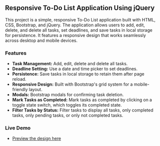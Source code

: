 ## Responsive To-Do List Application Using jQuery

This project is a simple, responsive To-Do List application built with HTML, CSS, Bootstrap, and jQuery. The application allows users to add, edit, delete, and delete all tasks, set deadlines, and save tasks in local storage for persistence. It features a responsive design that works seamlessly across desktop and mobile devices.

### Features
- **Task Management:** Add, edit, delete and delete all tasks.
- **Deadline Setting:** Use a date and time picker to set deadlines.
- **Persistence:** Save tasks in local storage to retain them after page reload.
- **Responsive Design:** Built with Bootstrap's grid system for a mobile-friendly layout.
- **Modals:** Bootstrap modals for confirming task deletion.
- **Mark Tasks as Completed:** Mark tasks as completed by clicking on a toggle state switch, which toggles its completed state.
- **Filter Tasks by Status:** Filter tasks to display all tasks, only completed tasks, only pending tasks, or only not completed tasks.

### Live Demo
- [Preview the design here](https://ayman-dwikat.github.io/ToDoList-ITG/)
